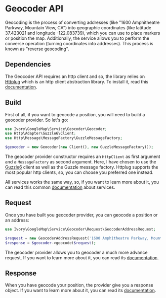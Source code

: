 # Geocoder API

Geocoding is the process of converting addresses (like "1600 Amphitheatre Parkway, Mountain View, CA") into geographic
coordinates (like latitude 37.423021 and longitude -122.083739), which you can use to place markers or position the map.
Additionally, the service allows you to perform the converse operation (turning coordinates into addresses). This
process is known as "reverse geocoding".

## Dependencies

The Geocoder API requires an http client and so, the library relies on [Httplug](http://httplug.io/) which is an 
http client abstraction library. To install it, read this [documentation](/doc/installation.md).

## Build

First of all, if you want to geocode a position, you will need to build a geocoder provider. So let's go:

``` php
use Ivory\GoogleMap\Service\Geocoder\Geocoder;
use Http\Adapter\Guzzle6\Client;
use Http\Message\MessageFactory\GuzzleMessageFactory;

$geocoder = new Geocoder(new Client(), new GuzzleMessageFactory());
```

The geocoder provider constructor requires an `HttpClient` as first argument and a `MessageFactory` as second argument. 
Here, I have chosen to use the [Guzzle6](http://docs.guzzlephp.org/en/latest/psr7.html) client as well as the Guzzle 
message factory. Httplug supports the most popular http clients, so, you can choose you preferred one instead.

All services works the same way, so, if you want to learn more about it, you can read this common 
[documentation](/doc/service/service.md) about services.

## Request

Once you have built you geocoder provider, you can geocode a position or an address:

``` php
use Ivory\GoogleMap\Service\Geocoder\Request\GeocoderAddressRequest;

$request = new GeocoderAddressRequest('1600 Amphitheatre Parkway, Mountain View, CA');
$response = $geocoder->geocode($request);
```

The geocoder provider allows you to geocoder a much more advance request. If you want to learn more about it, you can 
read its [documentation](/doc/service/geocoder/geocoder_request.md).

## Response

When you have geocode your position, the provider give you a response object. If you want to learn more about it, you 
can read its [documentation](/doc/service/geocoder/geocoder_response.md).

